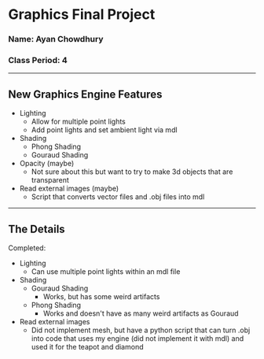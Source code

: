 # Graphics Final Project
### Name: Ayan Chowdhury
### Class Period: 4
---
## New Graphics Engine Features
  - Lighting 
    - Allow for multiple point lights
    - Add point lights and set ambient light via mdl
  - Shading
    - Phong Shading
    - Gouraud  Shading 
  - Opacity (maybe)
    - Not sure about this but want to try to make 3d objects that are transparent  
  - Read external images (maybe)
    - Script that converts vector files and .obj files into mdl    
---
## The Details
Completed:
  - Lighting
    - Can use multiple point lights within an mdl file
  - Shading
    - Gouraud Shading
      - Works, but has some weird artifacts
    - Phong Shading
      - Works and doesn't have as many weird artifacts as Gouraud
  - Read external images
    - Did not implement mesh, but have a python script that can turn .obj into code that uses my engine (did not implement it with mdl) and used it for the teapot and diamond